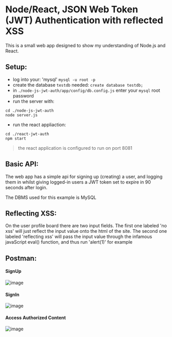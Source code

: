 # Node/React, JSON Web Token (JWT) Authentication with reflected XSS
 
This is a small web app designed to show my understanding of Node.js and React.

## Setup:  
 - log into your: 'mysql' `mysql -u root -p`
 - create the database `testdb` needed: `create database testdb;`
 - in `./node-js-jwt-auth/app/config/db.config.js` enter your `mysql` root password
 - run the server with:
```
cd ./node-js-jwt-auth
node server.js
```
 - run the react appliaction:
```
cd ./react-jwt-auth
npm start
```
> the react application is configured to run on port 8081

## Basic API:
The web app has a simple api for signing up (creating) a user, and logging them in whilst
giving logged-in users a JWT token set to expire in 90 seconds after login.

The DBMS used for this example is MySQL

## Reflecting XSS:
On the user profile board there are two input fields. 
The first one labeled 'no xss' will just reflect the input value onto the html of the site.
The second one labeled 'reflecting xss' will pass the input value through the infamous javaScript eval() function,
and thus run 'alert(1)' for example

## Postman:
#### SignUp
![image](https://user-images.githubusercontent.com/45371385/113756920-48b59f80-9712-11eb-8e5d-5d02cdc51414.png)

#### SignIn
![image](https://user-images.githubusercontent.com/45371385/113756950-5408cb00-9712-11eb-92e2-8ef71b021efd.png)

#### Access Authorized Content
![image](https://user-images.githubusercontent.com/45371385/113757064-7864a780-9712-11eb-969f-64f33e57342b.png)

